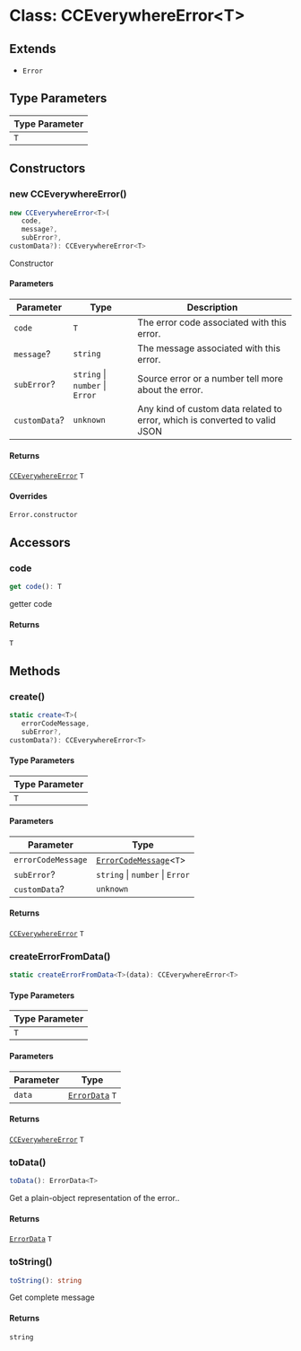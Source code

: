# Class: CCEverywhereError<T\>

## Extends

- `Error`

## Type Parameters

| Type Parameter |
| ------ |
| `T` |

## Constructors

### new CCEverywhereError()

```ts
new CCEverywhereError<T>(
   code, 
   message?, 
   subError?, 
customData?): CCEverywhereError<T>
```

Constructor

#### Parameters

| Parameter | Type | Description |
| ------ | ------ | ------ |
| `code` | `T` | The error code associated with this error. |
| `message`? | `string` | The message associated with this error. |
| `subError`? | `string` \| `number` \| `Error` | Source error or a number tell more about the error. |
| `customData`? | `unknown` | Any kind of custom data related to error, which is converted to valid JSON |

#### Returns

[`CCEverywhereError`](cc-everywhere-error.md) `T`

#### Overrides

`Error.constructor`

## Accessors

### code

```ts
get code(): T
```

getter code

#### Returns

`T`

## Methods

### create()

```ts
static create<T>(
   errorCodeMessage, 
   subError?, 
customData?): CCEverywhereError<T>
```

#### Type Parameters

| Type Parameter |
| ------ |
| `T` |

#### Parameters

| Parameter | Type |
| ------ | ------ |
| `errorCodeMessage` | [`ErrorCodeMessage`](../../cc-everywhere-error-types/type-aliases/error-code-message.md)<`T`\> |
| `subError`? | `string` \| `number` \| `Error` |
| `customData`? | `unknown` |

#### Returns

[`CCEverywhereError`](cc-everywhere-error.md) `T`

<HorizontalLine />

### createErrorFromData()

```ts
static createErrorFromData<T>(data): CCEverywhereError<T>
```

#### Type Parameters

| Type Parameter |
| ------ |
| `T` |

#### Parameters

| Parameter | Type |
| ------ | ------ |
| `data` | [`ErrorData`](../../error-data/interfaces/error-data.md) `T` |

#### Returns

[`CCEverywhereError`](cc-everywhere-error.md) `T`

<HorizontalLine />

### toData()

```ts
toData(): ErrorData<T>
```

Get a plain-object representation of the error..

#### Returns

[`ErrorData`](../../error-data/interfaces/error-data.md) `T`

<HorizontalLine />

### toString()

```ts
toString(): string
```

Get complete message

#### Returns

`string`
